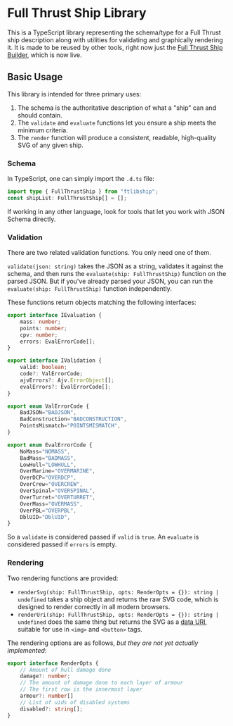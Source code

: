 # Full Thrust Ship Library

This is a TypeScript library representing the schema/type for a Full Thrust ship description along with utilities for validating and graphically rendering it. It is made to be reused by other tools, right now just the [Full Thrust Ship Builder](https://github.com/Perlkonig/ftShipBuilder), which is now live.

## Basic Usage

This library is intended for three primary uses:

1)  The schema is the authoritative description of what a "ship" can and should contain.
2)  The `validate` and `evaluate` functions let you ensure a ship meets the minimum criteria.
3)  The `render` function will produce a consistent, readable, high-quality SVG of any given ship.

### Schema

In TypeScript, one can simply import the `.d.ts` file:

```ts
import type { FullThrustShip } from "ftlibship";
const shipList: FullThrustShip[] = [];
```

If working in any other language, look for tools that let you work with JSON Schema directly.

### Validation

There are two related validation functions. You only need one of them.

`validate(json: string)` takes the JSON as a string, validates it against the schema, and then runs the `evaluate(ship: FullThrustShip)` function on the parsed JSON. But if you've already parsed your JSON, you can run the `evaluate(ship: FullThrustShip)` function independently.

These functions return objects matching the following interfaces:

```ts
export interface IEvaluation {
    mass: number;
    points: number;
    cpv: number;
    errors: EvalErrorCode[];
}

export interface IValidation {
    valid: boolean;
    code?: ValErrorCode;
    ajvErrors?: Ajv.ErrorObject[];
    evalErrors?: EvalErrorCode[];
}

export enum ValErrorCode {
    BadJSON="BADJSON",
    BadConstruction="BADCONSTRUCTION",
    PointsMismatch="POINTSMISMATCH",
}

export enum EvalErrorCode {
    NoMass="NOMASS",
    BadMass="BADMASS",
    LowHull="LOWHULL",
    OverMarine="OVERMARINE",
    OverDCP="OVERDCP",
    OverCrew="OVERCREW",
    OverSpinal="OVERSPINAL",
    OverTurret="OVERTURRET",
    OverMass="OVERMASS",
    OverPBL="OVERPBL",
    DblUID="DblUID",
}
```

So a `validate` is considered passed if `valid` is `true`. An `evaluate` is considered passed if `errors` is empty.

### Rendering

Two rendering functions are provided:

* `renderSvg(ship: FullThrustShip, opts: RenderOpts = {}): string | undefined` takes a ship object and returns the raw SVG code, which is designed to render correctly in all modern browsers.
* `renderUri(ship: FullThrustShip, opts: RenderOpts = {}): string | undefined` does the same thing but returns the SVG as a [data URI](https://en.wikipedia.org/wiki/Data_URI_scheme), suitable for use in `<img>` and `<button>` tags.

The rendering options are as follows, *but they are not yet actually implemented*:

```ts
export interface RenderOpts {
    // Amount of hull damage done
    damage?: number;
    // The amount of damage done to each layer of armour
    // The first row is the innermost layer
    armour?: number[]
    // List of uids of disabled systems
    disabled?: string[];
}
```